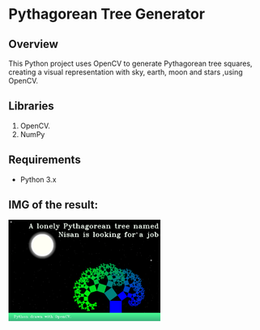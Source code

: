 # Pythagorean Tree Generator

## Overview

This Python project uses OpenCV to generate Pythagorean tree squares, creating a visual representation with sky, earth, moon and stars ,using OpenCV.

## Libraries

1. OpenCV.
2. NumPy

## Requirements

- Python 3.x

## IMG of the result:

 <img src="A lonely Pythagorean tree named Nissan is looking for a job.png" alt="Alt Text" width="300">
